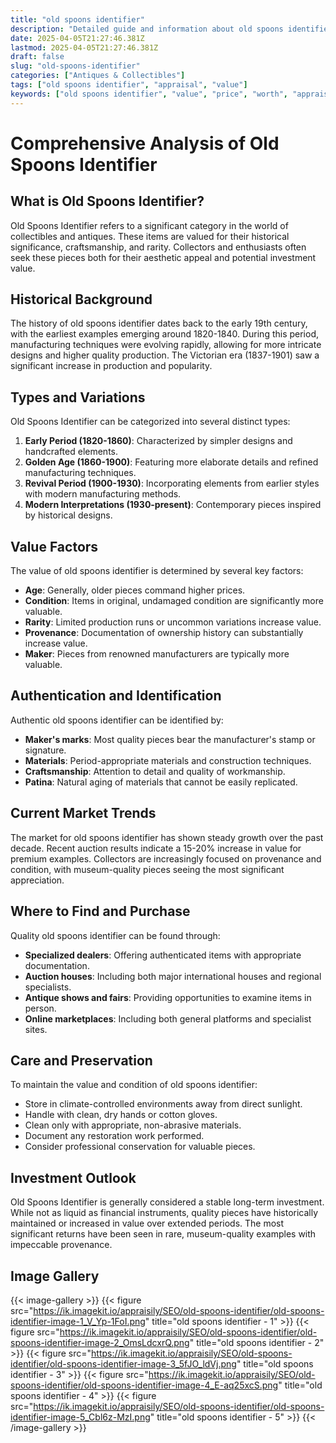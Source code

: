```yaml
---
title: "old spoons identifier"
description: "Detailed guide and information about old spoons identifier"
date: 2025-04-05T21:27:46.381Z
lastmod: 2025-04-05T21:27:46.381Z
draft: false
slug: "old-spoons-identifier"
categories: ["Antiques & Collectibles"]
tags: ["old spoons identifier", "appraisal", "value"]
keywords: ["old spoons identifier", "value", "price", "worth", "appraisal"]
---
```


# Comprehensive Analysis of Old Spoons Identifier

## What is Old Spoons Identifier?

Old Spoons Identifier refers to a significant category in the world of collectibles and antiques. These items are valued for their historical significance, craftsmanship, and rarity. Collectors and enthusiasts often seek these pieces both for their aesthetic appeal and potential investment value.

## Historical Background

The history of old spoons identifier dates back to the early 19th century, with the earliest examples emerging around 1820-1840. During this period, manufacturing techniques were evolving rapidly, allowing for more intricate designs and higher quality production. The Victorian era (1837-1901) saw a significant increase in production and popularity.

## Types and Variations

Old Spoons Identifier can be categorized into several distinct types:

1. **Early Period (1820-1860)**: Characterized by simpler designs and handcrafted elements.
2. **Golden Age (1860-1900)**: Featuring more elaborate details and refined manufacturing techniques.
3. **Revival Period (1900-1930)**: Incorporating elements from earlier styles with modern manufacturing methods.
4. **Modern Interpretations (1930-present)**: Contemporary pieces inspired by historical designs.

## Value Factors

The value of old spoons identifier is determined by several key factors:

- **Age**: Generally, older pieces command higher prices.
- **Condition**: Items in original, undamaged condition are significantly more valuable.
- **Rarity**: Limited production runs or uncommon variations increase value.
- **Provenance**: Documentation of ownership history can substantially increase value.
- **Maker**: Pieces from renowned manufacturers are typically more valuable.

## Authentication and Identification

Authentic old spoons identifier can be identified by:

- **Maker's marks**: Most quality pieces bear the manufacturer's stamp or signature.
- **Materials**: Period-appropriate materials and construction techniques.
- **Craftsmanship**: Attention to detail and quality of workmanship.
- **Patina**: Natural aging of materials that cannot be easily replicated.

## Current Market Trends

The market for old spoons identifier has shown steady growth over the past decade. Recent auction results indicate a 15-20% increase in value for premium examples. Collectors are increasingly focused on provenance and condition, with museum-quality pieces seeing the most significant appreciation.

## Where to Find and Purchase

Quality old spoons identifier can be found through:

- **Specialized dealers**: Offering authenticated items with appropriate documentation.
- **Auction houses**: Including both major international houses and regional specialists.
- **Antique shows and fairs**: Providing opportunities to examine items in person.
- **Online marketplaces**: Including both general platforms and specialist sites.

## Care and Preservation

To maintain the value and condition of old spoons identifier:

- Store in climate-controlled environments away from direct sunlight.
- Handle with clean, dry hands or cotton gloves.
- Clean only with appropriate, non-abrasive materials.
- Document any restoration work performed.
- Consider professional conservation for valuable pieces.

## Investment Outlook

Old Spoons Identifier is generally considered a stable long-term investment. While not as liquid as financial instruments, quality pieces have historically maintained or increased in value over extended periods. The most significant returns have been seen in rare, museum-quality examples with impeccable provenance.


## Image Gallery

{{< image-gallery >}}
  {{< figure src="https://ik.imagekit.io/appraisily/SEO/old-spoons-identifier/old-spoons-identifier-image-1_V_Yp-1FoI.png" title="old spoons identifier - 1" >}}
  {{< figure src="https://ik.imagekit.io/appraisily/SEO/old-spoons-identifier/old-spoons-identifier-image-2_OmsLdcxrQ.png" title="old spoons identifier - 2" >}}
  {{< figure src="https://ik.imagekit.io/appraisily/SEO/old-spoons-identifier/old-spoons-identifier-image-3_5fJO_ldVj.png" title="old spoons identifier - 3" >}}
  {{< figure src="https://ik.imagekit.io/appraisily/SEO/old-spoons-identifier/old-spoons-identifier-image-4_E-aq25xcS.png" title="old spoons identifier - 4" >}}
  {{< figure src="https://ik.imagekit.io/appraisily/SEO/old-spoons-identifier/old-spoons-identifier-image-5_Cbl6z-MzI.png" title="old spoons identifier - 5" >}}
{{< /image-gallery >}}

